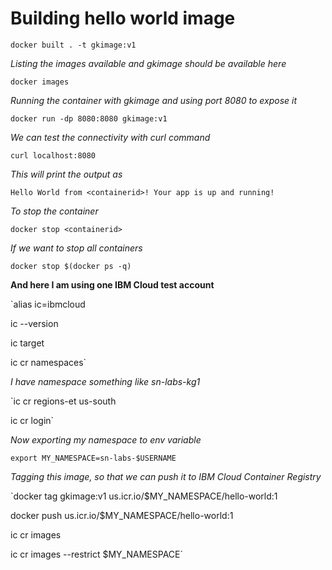 # Building hello world image

`docker built . -t gkimage:v1`

*Listing the images available and gkimage should be available here*

`docker images`

*Running the container with gkimage and using port 8080 to expose it*

`docker run -dp 8080:8080 gkimage:v1`

*We can test the connectivity with curl command*

`curl localhost:8080`

*This will print the output as*

`Hello World from <containerid>! Your app is up and running!`

*To stop the container*

`docker stop <containerid>`

*If we want to stop all containers*

`docker stop $(docker ps -q)`


**And here I am using one IBM Cloud test account**

`alias ic=ibmcloud

ic --version

ic target

ic cr namespaces`

*I have namespace something like sn-labs-kg1*

`ic cr regions-et us-south

ic cr login`

*Now exporting my namespace to env variable*

`export MY_NAMESPACE=sn-labs-$USERNAME`

*Tagging this image, so that we can push it to IBM Cloud Container Registry*

`docker tag gkimage:v1 us.icr.io/$MY_NAMESPACE/hello-world:1

docker push us.icr.io/$MY_NAMESPACE/hello-world:1

ic cr images

ic cr images --restrict $MY_NAMESPACE`